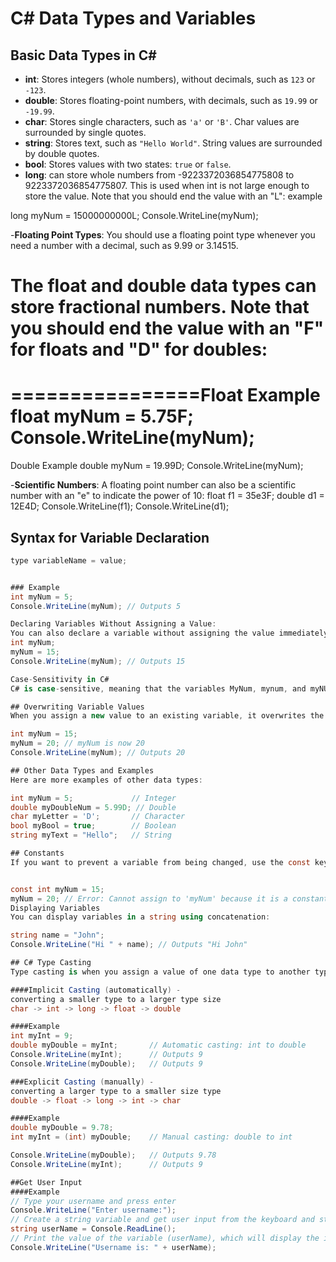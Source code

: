 # C# Data Types and Variables

## Basic Data Types in C#
- **int**: Stores integers (whole numbers), without decimals, such as `123` or `-123`.
- **double**: Stores floating-point numbers, with decimals, such as `19.99` or `-19.99`.
- **char**: Stores single characters, such as `'a'` or `'B'`. Char values are surrounded by single quotes.
- **string**: Stores text, such as `"Hello World"`. String values are surrounded by double quotes.
- **bool**: Stores values with two states: `true` or `false`.
- **long**: can store whole numbers from -9223372036854775808 to 9223372036854775807. This is used when int is not large enough to store the value. Note that you should end the value with an "L":
example

long myNum = 15000000000L;
Console.WriteLine(myNum);

-**Floating Point Types**: You should use a floating point type whenever you need a number with a decimal, such as 9.99 or 3.14515.
# The float and double data types can store fractional numbers. Note that you should end the value with an "F" for floats and "D" for doubles:
================Float Example
float myNum = 5.75F;
Console.WriteLine(myNum);
===================
Double Example
double myNum = 19.99D;
Console.WriteLine(myNum);


-**Scientific Numbers**:
A floating point number can also be a scientific number with an "e" to indicate the power of 10:
float f1 = 35e3F;
double d1 = 12E4D;
Console.WriteLine(f1);
Console.WriteLine(d1);


## Syntax for Variable Declaration
```csharp
type variableName = value;


### Example
int myNum = 5;
Console.WriteLine(myNum); // Outputs 5

Declaring Variables Without Assigning a Value:
You can also declare a variable without assigning the value immediately, and assign the value later:
int myNum;
myNum = 15;
Console.WriteLine(myNum); // Outputs 15

Case-Sensitivity in C#
C# is case-sensitive, meaning that the variables MyNum, mynum, and myNUM are all different variables.

## Overwriting Variable Values
When you assign a new value to an existing variable, it overwrites the previous value:

int myNum = 15;
myNum = 20; // myNum is now 20
Console.WriteLine(myNum); // Outputs 20

## Other Data Types and Examples
Here are more examples of other data types:

int myNum = 5;             // Integer
double myDoubleNum = 5.99D; // Double
char myLetter = 'D';       // Character
bool myBool = true;        // Boolean
string myText = "Hello";   // String

## Constants
If you want to prevent a variable from being changed, use the const keyword:


const int myNum = 15;
myNum = 20; // Error: Cannot assign to 'myNum' because it is a constant
Displaying Variables
You can display variables in a string using concatenation:

string name = "John";
Console.WriteLine("Hi " + name); // Outputs "Hi John"

## C# Type Casting
Type casting is when you assign a value of one data type to another type.

####Implicit Casting (automatically) - 
converting a smaller type to a larger type size
char -> int -> long -> float -> double

####Example
int myInt = 9;
double myDouble = myInt;       // Automatic casting: int to double
Console.WriteLine(myInt);      // Outputs 9
Console.WriteLine(myDouble);   // Outputs 9

###Explicit Casting (manually) - 
converting a larger type to a smaller size type
double -> float -> long -> int -> char

####Example
double myDouble = 9.78;
int myInt = (int) myDouble;    // Manual casting: double to int

Console.WriteLine(myDouble);   // Outputs 9.78
Console.WriteLine(myInt);      // Outputs 9

##Get User Input
####Example
// Type your username and press enter
Console.WriteLine("Enter username:");
// Create a string variable and get user input from the keyboard and store it in the variable
string userName = Console.ReadLine();
// Print the value of the variable (userName), which will display the input value
Console.WriteLine("Username is: " + userName);















